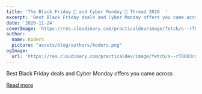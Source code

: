 ```yaml
---
title: 'The Black Friday 🎁 and Cyber Monday 💝 Thread 2020  '
excerpt: 'Best Black Friday deals and Cyber Monday offers you came across'
date: '2020-11-24'
coverImage: 'https://res.cloudinary.com/practicaldev/image/fetch/s--rTO6U3cg--/c_imagga_scale,f_auto,fl_progressive,h_420,q_66,w_1000/https://user-images.githubusercontent.com/3650216/100090638-7b54af00-2e79-11eb-8c93-3d3a6593b934.gif'
author:
  name: Koders
  picture: "assets/blog/authors/koders.png"
ogImage:
  url: 'https://res.cloudinary.com/practicaldev/image/fetch/s--rTO6U3cg--/c_imagga_scale,f_auto,fl_progressive,h_420,q_66,w_1000/https://user-images.githubusercontent.com/3650216/100090638-7b54af00-2e79-11eb-8c93-3d3a6593b934.gif'
---
```


Best Black Friday deals and Cyber Monday offers you came across

[Read more](https://dev.to/sarthology/the-black-friday-and-cyber-monday-thread-2020-d8l)
